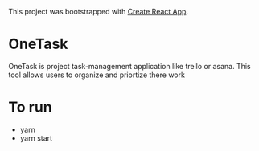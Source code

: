 This project was bootstrapped with [Create React App](https://github.com/facebookincubator/create-react-app).

# OneTask

OneTask is project task-management application like trello or asana. This tool allows users to organize and priortize there work 

# To run
- yarn
- yarn start
